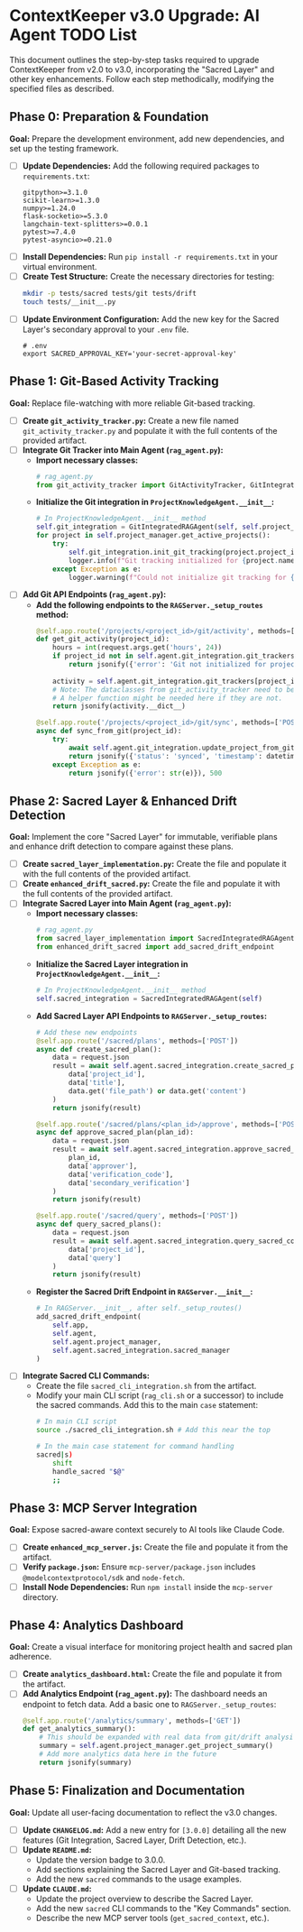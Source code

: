 # ContextKeeper v3.0 Upgrade: AI Agent TODO List

This document outlines the step-by-step tasks required to upgrade ContextKeeper from v2.0 to v3.0, incorporating the "Sacred Layer" and other key enhancements. Follow each step methodically, modifying the specified files as described.

## Phase 0: Preparation & Foundation

**Goal:** Prepare the development environment, add new dependencies, and set up the testing framework.

*   [ ] **Update Dependencies:** Add the following required packages to `requirements.txt`:
    ```
    gitpython>=3.1.0
    scikit-learn>=1.3.0
    numpy>=1.24.0
    flask-socketio>=5.3.0
    langchain-text-splitters>=0.0.1
    pytest>=7.4.0
    pytest-asyncio>=0.21.0
    ```
*   [ ] **Install Dependencies:** Run `pip install -r requirements.txt` in your virtual environment.
*   [ ] **Create Test Structure:** Create the necessary directories for testing:
    ```bash
    mkdir -p tests/sacred tests/git tests/drift
    touch tests/__init__.py
    ```
*   [ ] **Update Environment Configuration:** Add the new key for the Sacred Layer's secondary approval to your `.env` file.
    ```
    # .env
    export SACRED_APPROVAL_KEY='your-secret-approval-key'
    ```

## Phase 1: Git-Based Activity Tracking

**Goal:** Replace file-watching with more reliable Git-based tracking.

*   [ ] **Create `git_activity_tracker.py`:** Create a new file named `git_activity_tracker.py` and populate it with the full contents of the provided artifact.
*   [ ] **Integrate Git Tracker into Main Agent (`rag_agent.py`):**
    *   **Import necessary classes:**
        ```python
        # rag_agent.py
        from git_activity_tracker import GitActivityTracker, GitIntegratedRAGAgent
        ```
    *   **Initialize the Git integration in `ProjectKnowledgeAgent.__init__`:**
        ```python
        # In ProjectKnowledgeAgent.__init__ method
        self.git_integration = GitIntegratedRAGAgent(self, self.project_manager)
        for project in self.project_manager.get_active_projects():
            try:
                self.git_integration.init_git_tracking(project.project_id)
                logger.info(f"Git tracking initialized for {project.name}")
            except Exception as e:
                logger.warning(f"Could not initialize git tracking for {project.name}: {e}")
        ```
*   [ ] **Add Git API Endpoints (`rag_agent.py`):**
    *   **Add the following endpoints to the `RAGServer._setup_routes` method:**
        ```python
        @self.app.route('/projects/<project_id>/git/activity', methods=['GET'])
        def get_git_activity(project_id):
            hours = int(request.args.get('hours', 24))
            if project_id not in self.agent.git_integration.git_trackers:
                return jsonify({'error': 'Git not initialized for project'}), 404
            
            activity = self.agent.git_integration.git_trackers[project_id].analyze_activity(hours)
            # Note: The dataclasses from git_activity_tracker need to be JSON serializable.
            # A helper function might be needed here if they are not.
            return jsonify(activity.__dict__)

        @self.app.route('/projects/<project_id>/git/sync', methods=['POST'])
        async def sync_from_git(project_id):
            try:
                await self.agent.git_integration.update_project_from_git(project_id)
                return jsonify({'status': 'synced', 'timestamp': datetime.now().isoformat()})
            except Exception as e:
                return jsonify({'error': str(e)}), 500
        ```

## Phase 2: Sacred Layer & Enhanced Drift Detection

**Goal:** Implement the core "Sacred Layer" for immutable, verifiable plans and enhance drift detection to compare against these plans.

*   [ ] **Create `sacred_layer_implementation.py`:** Create the file and populate it with the full contents of the provided artifact.
*   [ ] **Create `enhanced_drift_sacred.py`:** Create the file and populate it with the full contents of the provided artifact.
*   [ ] **Integrate Sacred Layer into Main Agent (`rag_agent.py`):**
    *   **Import necessary classes:**
        ```python
        # rag_agent.py
        from sacred_layer_implementation import SacredIntegratedRAGAgent
        from enhanced_drift_sacred import add_sacred_drift_endpoint
        ```
    *   **Initialize the Sacred Layer integration in `ProjectKnowledgeAgent.__init__`:**
        ```python
        # In ProjectKnowledgeAgent.__init__ method
        self.sacred_integration = SacredIntegratedRAGAgent(self)
        ```
    *   **Add Sacred Layer API Endpoints to `RAGServer._setup_routes`:**
        ```python
        # Add these new endpoints
        @self.app.route('/sacred/plans', methods=['POST'])
        async def create_sacred_plan():
            data = request.json
            result = await self.agent.sacred_integration.create_sacred_plan(
                data['project_id'],
                data['title'],
                data.get('file_path') or data.get('content')
            )
            return jsonify(result)

        @self.app.route('/sacred/plans/<plan_id>/approve', methods=['POST'])
        async def approve_sacred_plan(plan_id):
            data = request.json
            result = await self.agent.sacred_integration.approve_sacred_plan(
                plan_id,
                data['approver'],
                data['verification_code'],
                data['secondary_verification']
            )
            return jsonify(result)

        @self.app.route('/sacred/query', methods=['POST'])
        async def query_sacred_plans():
            data = request.json
            result = await self.agent.sacred_integration.query_sacred_context(
                data['project_id'],
                data['query']
            )
            return jsonify(result)
        ```
    *   **Register the Sacred Drift Endpoint in `RAGServer.__init__`:**
        ```python
        # In RAGServer.__init__, after self._setup_routes()
        add_sacred_drift_endpoint(
            self.app, 
            self.agent, 
            self.agent.project_manager,
            self.agent.sacred_integration.sacred_manager
        )
        ```
*   [ ] **Integrate Sacred CLI Commands:**
    *   Create the file `sacred_cli_integration.sh` from the artifact.
    *   Modify your main CLI script (`rag_cli.sh` or a successor) to include the sacred commands. Add this to the main `case` statement:
        ```bash
        # In main CLI script
        source ./sacred_cli_integration.sh # Add this near the top

        # In the main case statement for command handling
        sacred|s)
            shift
            handle_sacred "$@"
            ;;
        ```

## Phase 3: MCP Server Integration

**Goal:** Expose sacred-aware context securely to AI tools like Claude Code.

*   [ ] **Create `enhanced_mcp_server.js`:** Create the file and populate it from the artifact.
*   [ ] **Verify `package.json`:** Ensure `mcp-server/package.json` includes `@modelcontextprotocol/sdk` and `node-fetch`.
*   [ ] **Install Node Dependencies:** Run `npm install` inside the `mcp-server` directory.

## Phase 4: Analytics Dashboard

**Goal:** Create a visual interface for monitoring project health and sacred plan adherence.

*   [ ] **Create `analytics_dashboard.html`:** Create the file and populate it from the artifact.
*   [ ] **Add Analytics Endpoint (`rag_agent.py`):** The dashboard needs an endpoint to fetch data. Add a basic one to `RAGServer._setup_routes`:
    ```python
    @self.app.route('/analytics/summary', methods=['GET'])
    def get_analytics_summary():
        # This should be expanded with real data from git/drift analysis
        summary = self.agent.project_manager.get_project_summary()
        # Add more analytics data here in the future
        return jsonify(summary)
    ```

## Phase 5: Finalization and Documentation

**Goal:** Update all user-facing documentation to reflect the v3.0 changes.

*   [ ] **Update `CHANGELOG.md`:** Add a new entry for `[3.0.0]` detailing all the new features (Git Integration, Sacred Layer, Drift Detection, etc.).
*   [ ] **Update `README.md`:**
    *   Update the version badge to 3.0.0.
    *   Add sections explaining the Sacred Layer and Git-based tracking.
    *   Add the new `sacred` commands to the usage examples.
*   [ ] **Update `CLAUDE.md`:**
    *   Update the project overview to describe the Sacred Layer.
    *   Add the new `sacred` CLI commands to the "Key Commands" section.
    *   Describe the new MCP server tools (`get_sacred_context`, etc.).
